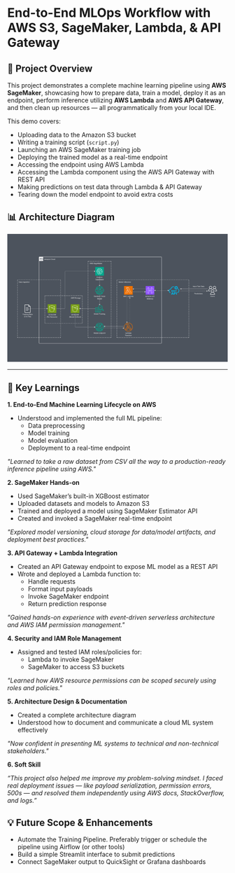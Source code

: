 # End-to-End MLOps Workflow with AWS S3, SageMaker, Lambda, & API Gateway

## 🚀 Project Overview
This project demonstrates a complete machine learning pipeline using **AWS SageMaker**, showcasing how to prepare data, train a model, deploy it as an endpoint, perform inference utilizing **AWS Lambda** and **AWS API Gateway**, and then clean up resources — all programmatically from your local IDE.

This demo covers:

- Uploading data to the Amazon S3 bucket
- Writing a training script (`script.py`)
- Launching an AWS SageMaker training job
- Deploying the trained model as a real-time endpoint
- Accessing the endpoint using AWS Lambda
- Accessing the Lambda component using the AWS API Gateway with REST API
- Making predictions on test data through Lambda & API Gateway 
- Tearing down the model endpoint to avoid extra costs

## 📊 Architecture Diagram

![MLOps Architecture](assets/architecture_2.png)

---

## 🧠 Key Learnings

**1. End-to-End Machine Learning Lifecycle on AWS**
- Understood and implemented the full ML pipeline:
  - Data preprocessing
  - Model training
  - Model evaluation
  - Deployment to a real-time endpoint

*"Learned to take a raw dataset from CSV all the way to a production-ready inference pipeline using AWS."*

**2. SageMaker Hands-on**
- Used SageMaker’s built-in XGBoost estimator
- Uploaded datasets and models to Amazon S3
- Trained and deployed a model using SageMaker Estimator API
- Created and invoked a SageMaker real-time endpoint

*"Explored model versioning, cloud storage for data/model artifacts, and deployment best practices."*

**3. API Gateway + Lambda Integration**
- Created an API Gateway endpoint to expose ML model as a REST API
- Wrote and deployed a Lambda function to:
  - Handle requests
  - Format input payloads
  - Invoke SageMaker endpoint
  - Return prediction response

*"Gained hands-on experience with event-driven serverless architecture and AWS IAM permission management."*

**4. Security and IAM Role Management**
- Assigned and tested IAM roles/policies for:
  - Lambda to invoke SageMaker
  - SageMaker to access S3 buckets

*"Learned how AWS resource permissions can be scoped securely using roles and policies."*

**5. Architecture Design & Documentation**
- Created a complete architecture diagram
- Understood how to document and communicate a cloud ML system effectively

*"Now confident in presenting ML systems to technical and non-technical stakeholders."*

**6. Soft Skill**

*“This project also helped me improve my problem-solving mindset. I faced real deployment issues — like payload serialization, permission errors, 500s — and resolved them independently using AWS docs, StackOverflow, and logs.”*

## 💡 Future Scope & Enhancements
- Automate the Training Pipeline. Preferably trigger or schedule the pipeline using Airflow (or other tools)
- Build a simple Streamlit interface to submit predictions
- Connect SageMaker output to QuickSight or Grafana dashboards

